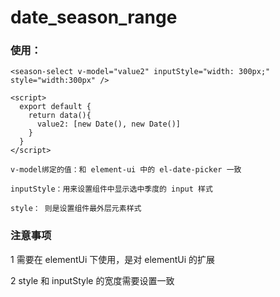 # date_season_range

### 使用：

```
<season-select v-model="value2" inputStyle="width: 300px;" style="width:300px" />

<script>
  export default {
    return data(){
      value2: [new Date(), new Date()]
    }
  }
</script>

v-model绑定的值：和 element-ui 中的 el-date-picker 一致

inputStyle：用来设置组件中显示选中季度的 input 样式

style： 则是设置组件最外层元素样式
```

### 注意事项

1 需要在 elementUi 下使用，是对 elementUi 的扩展

2 style 和 inputStyle 的宽度需要设置一致
